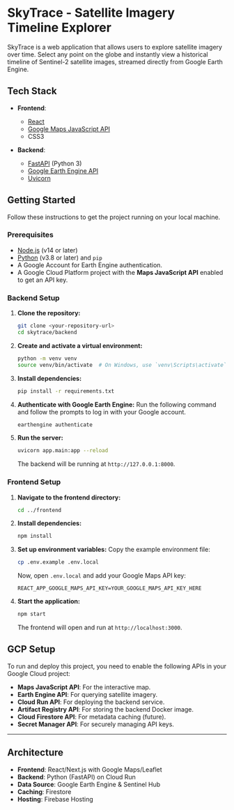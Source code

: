 # SkyTrace - Satellite Imagery Timeline Explorer

SkyTrace is a web application that allows users to explore satellite imagery over time. Select any point on the globe and instantly view a historical timeline of Sentinel-2 satellite images, streamed directly from Google Earth Engine.

## Tech Stack

- **Frontend**: 
  - [React](https://reactjs.org/)
  - [Google Maps JavaScript API](https://developers.google.com/maps/documentation/javascript)
  - CSS3

- **Backend**:
  - [FastAPI](https://fastapi.tiangolo.com/) (Python 3)
  - [Google Earth Engine API](https://earthengine.google.com/)
  - [Uvicorn](https://www.uvicorn.org/)

## Getting Started

Follow these instructions to get the project running on your local machine.

### Prerequisites

- [Node.js](https://nodejs.org/en/) (v14 or later)
- [Python](https://www.python.org/downloads/) (v3.8 or later) and `pip`
- A Google Account for Earth Engine authentication.
- A Google Cloud Platform project with the **Maps JavaScript API** enabled to get an API key.

### Backend Setup

1.  **Clone the repository:**
    ```bash
    git clone <your-repository-url>
    cd skytrace/backend
    ```

2.  **Create and activate a virtual environment:**
    ```bash
    python -m venv venv
    source venv/bin/activate  # On Windows, use `venv\Scripts\activate`
    ```

3.  **Install dependencies:**
    ```bash
    pip install -r requirements.txt
    ```

4.  **Authenticate with Google Earth Engine:**
    Run the following command and follow the prompts to log in with your Google account.
    ```bash
    earthengine authenticate
    ```

5.  **Run the server:**
    ```bash
    uvicorn app.main:app --reload
    ```
    The backend will be running at `http://127.0.0.1:8000`.

### Frontend Setup

1.  **Navigate to the frontend directory:**
    ```bash
    cd ../frontend
    ```

2.  **Install dependencies:**
    ```bash
    npm install
    ```

3.  **Set up environment variables:**
    Copy the example environment file:
    ```bash
    cp .env.example .env.local
    ```
    Now, open `.env.local` and add your Google Maps API key:
    ```
    REACT_APP_GOOGLE_MAPS_API_KEY=YOUR_GOOGLE_MAPS_API_KEY_HERE
    ```

4.  **Start the application:**
    ```bash
    npm start
    ```
    The frontend will open and run at `http://localhost:3000`.



## GCP Setup

To run and deploy this project, you need to enable the following APIs in your Google Cloud project:

- **Maps JavaScript API**: For the interactive map.
- **Earth Engine API**: For querying satellite imagery.
- **Cloud Run API**: For deploying the backend service.
- **Artifact Registry API**: For storing the backend Docker image.
- **Cloud Firestore API**: For metadata caching (future).
- **Secret Manager API**: For securely managing API keys.

---

## Architecture

- **Frontend**: React/Next.js with Google Maps/Leaflet
- **Backend**: Python (FastAPI) on Cloud Run
- **Data Source**: Google Earth Engine & Sentinel Hub
- **Caching**: Firestore
- **Hosting**: Firebase Hosting

